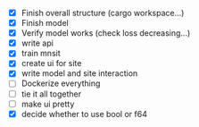 - [x] Finish overall structure (cargo workspace...)
- [x] Finish model
- [x] Verify model works (check loss decreasing...)
- [x] write api
- [x] train mnsit
- [x] create ui for site
- [x] write model and site interaction
- [ ] Dockerize everything
- [ ] tie it all together
- [ ] make ui pretty
- [x] decide whether to use bool or f64

